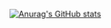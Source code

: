 [![Anurag's GitHub stats](https://github-readme-stats.vercel.app/api?username=unencouraged&show_icons=true&theme=radical)](https://github.com/anuraghazra/github-readme-stats)
